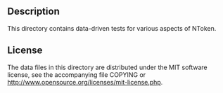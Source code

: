 Description
------------

This directory contains data-driven tests for various aspects of NToken.

License
--------

The data files in this directory are distributed under the MIT software
license, see the accompanying file COPYING or
http://www.opensource.org/licenses/mit-license.php.

